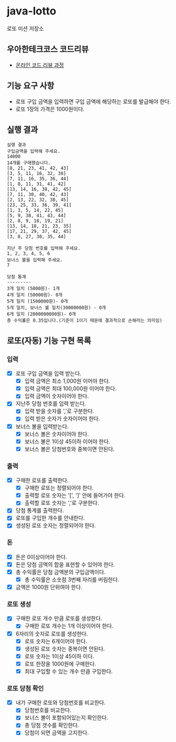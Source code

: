 # java-lotto

로또 미션 저장소

## 우아한테크코스 코드리뷰

- [온라인 코드 리뷰 과정](https://github.com/woowacourse/woowacourse-docs/blob/master/maincourse/README.md)
  
## 기능 요구 사항
- 로또 구입 금액을 입력하면 구입 금액에 해당하는 로또를 발급해야 한다. 
- 로또 1장의 가격은 1000원이다.

## 실행 결과
```
실행 결과
구입금액을 입력해 주세요.
14000
14개를 구매했습니다.
[8, 21, 23, 41, 42, 43]
[3, 5, 11, 16, 32, 38]
[7, 11, 16, 35, 36, 44]
[1, 8, 11, 31, 41, 42]
[13, 14, 16, 38, 42, 45]
[7, 11, 30, 40, 42, 43]
[2, 13, 22, 32, 38, 45]
[23, 25, 33, 36, 39, 41]
[1, 3, 5, 14, 22, 45]
[5, 9, 38, 41, 43, 44]
[2, 8, 9, 18, 19, 21]
[13, 14, 18, 21, 23, 35]
[17, 21, 29, 37, 42, 45]
[3, 8, 27, 30, 35, 44]

지난 주 당첨 번호를 입력해 주세요.
1, 2, 3, 4, 5, 6
보너스 볼을 입력해 주세요.
7

당첨 통계
---------
3개 일치 (5000원)- 1개
4개 일치 (50000원)- 0개
5개 일치 (1500000원)- 0개
5개 일치, 보너스 볼 일치(30000000원) - 0개
6개 일치 (2000000000원)- 0개
총 수익률은 0.35입니다.(기준이 1이기 때문에 결과적으로 손해라는 의미임)
```

## 로또(자동) 기능 구현 목록

### 입력
- [x] 로또 구입 금액을 입력 받는다.
  - [x] 입력 금액은 최소 1,000원 이어야 한다.
  - [x] 입력 금액은 최대 100,000원 이어야 한다.
  - [x] 입력 금액이 숫자이어야 한다.
  
- [x] 지난주 당첨 번호를 입력 받는다.
  - [x] 입력 받을 숫자를 ','로 구분한다.
  - [x] 입력 받은 숫자가 숫자이어야 한다.
  
- [x] 보너스 볼을 입력받는다.
  - [x] 보너스 볼은 숫자이어야 한다.
  - [x] 보너스 볼은 1이상 45이하 이어야 한다.
  - [x] 보너스 볼은 당첨번호와 중복이면 안된다.
  
### 출력
- [x] 구매한 로또를 출력한다.
  - [x] 구매한 로또는 정렬되어야 한다.
  - [x] 출력할 로또 숫자는 '[', ']' 안에 들어가야 한다.
  - [x] 출력할 로또 숫자는 ','로 구분한다.
- [x] 당첨 통계를 출력한다.
- [x] 로또를 구입한 개수를 안내한다.
- [x] 생성된 로또 숫자는 정렬되어야 한다.

### 돈
- [x] 돈은 0이상이어야 한다.
- [x] 돈은 당첨 금액의 합을 표현할 수 있어야 한다.
- [x] 총 수익률은 당첨 금액분의 구입금액이다.
  - [x] 총 수익률은 소숫점 3번째 자리를 버림한다.
- [x] 금액은 1000원 단위여야 한다.

### 로또 생성
- [x] 구매한 로또 개수 만큼 로또를 생성한다.
  - [x] 구매한 로또 개수는 1개 이상이어야 한다.
- [x] 6자리의 숫자로 로또를 생성한다.
  - [x] 로또 숫자는 6개이어야 한다.
  - [x] 생성된 로또 숫자는 중복이면 안된다.
  - [x] 로또 숫자는 1이상 45이하 이다.
  - [x] 로또 한장을 1000원에 구매한다.
  - [x] 최대 구입할 수 있는 개수 만큼 구입한다.
  
### 로또 당첨 확인
- [x] 내가 구매한 로또와 당첨번호를 비교한다.
  - [x] 당첨번호를 비교한다.
  - [x] 보너스 볼이 포함되어있는지 확인한다.
  - [x] 총 당첨 갯수를 확인한다.
  - [x] 당첨이 되면 금액을 고지한다.
